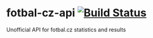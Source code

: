 # fotbal-cz-api [![Build Status](https://travis-ci.org/mikealdo/fotbal-cz-api.svg?branch=master)](https://travis-ci.org/mikealdo/fotbal-cz-api)



Unofficial API for fotbal.cz statistics and results